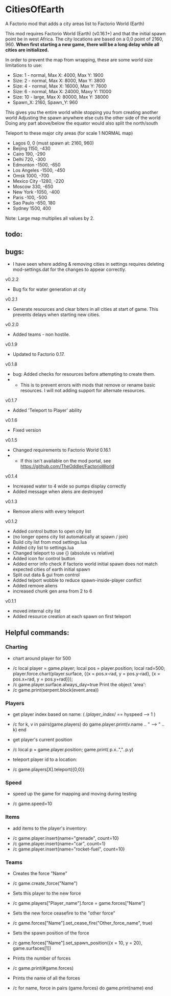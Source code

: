 # CitiesOfEarth
A Factorio mod that adds a city areas list to Factorio World (Earth)

This mod requires Factorio World (Earth) (v0.16.1+) and that the initial spawn point be in west Africa.  The city locations are based on a 0,0 point of 2160, 960.
**When first starting a new game, there will be a long delay while all cities are initialized.**

In order to prevent the map from wrapping, these are some world size limitations to use:
+ Size: 1 - normal, Max X:  4000, Max Y:   1900
+ Size: 2 - normal, Max X:  8000, Max Y:   3800
+ Size: 4 - normal, Max X: 16000, Max Y:   7600
+ Size: 6 - normal, Max X: 24000, Maxy Y: 11000
+ Size: 10 - large, Max X: 80000, Max Y:  38000
+ Spawn_X: 2160, Spawn_Y: 960

This gives you the entire world while stopping you from creating another world
Adjusting the spawn anywhere else cuts the other side of the world
Doing any part above/below the equator would also split the north/south

Teleport to these major city areas (for scale 1 NORMAL map)
+ Lagos            0,      0 (must spawn at: 2160, 960)
+ Beijing       1150,   -430 
+ Cairo          190,   -290 
+ Delhi          720,   -300
+ Edmonton     -1500,   -650
+ Los Angeles  -1500,   -450
+ Omsk          1000,   -700
+ Mexico City  -1280,   -220
+ Moscow         330,   -650
+ New York     -1050,   -400
+ Paris         -100,   -500
+ Sao Paulo     -650,    180
+ Sydney        1500,    400

Note: Large map multiplies all values by 2.

## todo:

## bugs:
+ I have seen where adding & removing cities in settings requires deleting mod-settings.dat for the changes to appear correctly.

v0.2.2
+ Bug fix for water generation at city

v0.2.1
+ Generate resources and clear biters in all cities at start of game.  This prevents delays when starting new cities.

v0.2.0
+ Added teams - non hostile.

v0.1.9
+ Updated to Factorio 0.17.

v0.1.8
+ bug: Added checks for resources before attempting to create them.
+ + This is to prevent errors with mods that remove or rename basic resources.  I will not adding support for alternate resources.

v0.1.7
+ Added 'Teleport to Player' ability

v0.1.6
+ Fixed version

v0.1.5
+ Changed requirements to Factorio World 0.16.1
+ + If this isn't available on the mod portal, see https://github.com/TheOddler/FactorioWorld

v0.1.4
+ Increased water to 4 wide so pumps display correctly
+ Added message when alens are destroyed

v0.1.3
+ Remove aliens with every teleport

v0.1.2
+ Added control button to open city list
+ (no longer opens city list automatically at spawn / join)
+ Build city list from mod settings.lua
+ Added city list to settings.lua
+ Changed teleport to use {} (absolute vs relative)
+ Added icon for control button
+ Added error info check if factorio world initial spawn does not match expected cities of earth initial spawn
+ Split out data & gui from control
+ Added telport wobble to reduce spawn-inside-player conflict
+ Added remove aliens
+ increased chunk gen area from 2 to 6

v0.1.1
+ moved internal city list
+ Added resource creation at each spawn on first teleport

## Helpful commands:
### Charting
* chart around player for 500
+ /c local player = game.player; local pos = player.position; local rad=500; player.force.chart(player.surface, {{x = pos.x-rad, y = pos.y-rad}, {x = pos.x+rad, y = pos.y+rad}});
+ /c game.player.surface.always_day=true
  Print the object 'area':
+ /c game.print(serpent.block(event.area))

### Players
* get player index based on name: ( /*player_index*/ == hyspeed --> 1  )
+ /c for k, v in pairs(game.players) do game.player.print(v.name .. " --> " .. k) end

* get player's current position
+ /c local p = game.player.position; game.print( p.x..","..p.y)

* teleport player id to a location:
+ /c game.players[X].teleport({0,0})

### Speed
* speed up the game for mapping and moving during testing
+ /c game.speed=10

### Items
* add items to the player's inventory:
+ /c game.player.insert{name="grenade", count=10}
+ /c game.player.insert{name="car", count=1}
+ /c game.player.insert{name="rocket-fuel", count=10}

### Teams
* Creates the force "Name"
+ /c game.create_force("Name")

* Sets this player to the new force
+ /c game.players["Player_name"].force = game.forces["Name"]

* Sets the new force ceasefire to the "other force"
+ /c game.forces["Name"].set_cease_fire("Other_force_name", true)

* Sets the spawn position of the force
+ /c game.forces["Name"].set_spawn_position({x = 10, y = 20}, game.surfaces[1])

* Prints the number of forces
+ /c game.print(#game.forces)

* Prints the name of all the forces
+ /c for name, force in pairs (game.forces) do  game.print(name) end
